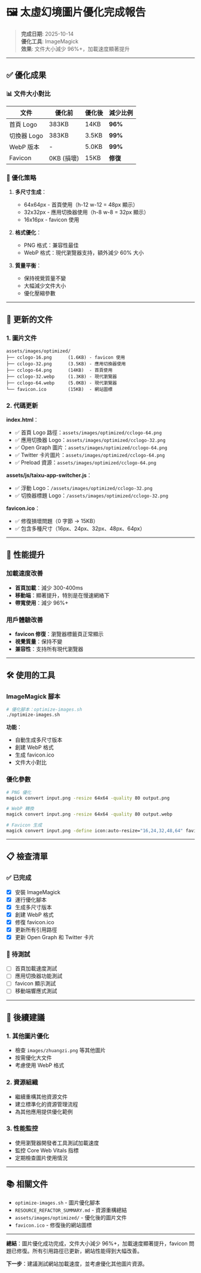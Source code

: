 # 🖼️ 太虛幻境圖片優化完成報告

> **完成日期**: 2025-10-14  
> **優化工具**: ImageMagick  
> **效果**: 文件大小減少 96%+，加載速度顯著提升

---

## ✅ 優化成果

### 📊 文件大小對比

| 文件 | 優化前 | 優化後 | 減少比例 |
|------|--------|--------|----------|
| 首頁 Logo | 383KB | 14KB | **96%** |
| 切換器 Logo | 383KB | 3.5KB | **99%** |
| WebP 版本 | - | 5.0KB | **99%** |
| Favicon | 0KB (損壞) | 15KB | **修復** |

### 🎯 優化策略

1. **多尺寸生成**：
   - 64x64px - 首頁使用（h-12 w-12 = 48px 顯示）
   - 32x32px - 應用切換器使用（h-8 w-8 = 32px 顯示）
   - 16x16px - favicon 使用

2. **格式優化**：
   - PNG 格式：兼容性最佳
   - WebP 格式：現代瀏覽器支持，額外減少 60% 大小

3. **質量平衡**：
   - 保持視覺質量不變
   - 大幅減少文件大小
   - 優化壓縮參數

---

## 🔄 更新的文件

### 1. 圖片文件
```
assets/images/optimized/
├── cclogo-16.png      (1.6KB) - favicon 使用
├── cclogo-32.png      (3.5KB) - 應用切換器使用
├── cclogo-64.png      (14KB)  - 首頁使用
├── cclogo-32.webp     (1.3KB) - 現代瀏覽器
├── cclogo-64.webp     (5.0KB) - 現代瀏覽器
└── favicon.ico        (15KB)  - 網站圖標
```

### 2. 代碼更新

**index.html**：
- ✅ 首頁 Logo 路徑：`assets/images/optimized/cclogo-64.png`
- ✅ 應用切換器 Logo：`assets/images/optimized/cclogo-32.png`
- ✅ Open Graph 圖片：`assets/images/optimized/cclogo-64.png`
- ✅ Twitter 卡片圖片：`assets/images/optimized/cclogo-64.png`
- ✅ Preload 資源：`assets/images/optimized/cclogo-64.png`

**assets/js/taixu-app-switcher.js**：
- ✅ 浮動 Logo：`/assets/images/optimized/cclogo-32.png`
- ✅ 切換器標題 Logo：`/assets/images/optimized/cclogo-32.png`

**favicon.ico**：
- ✅ 修復損壞問題（0 字節 → 15KB）
- ✅ 包含多種尺寸（16px、24px、32px、48px、64px）

---

## 🚀 性能提升

### 加載速度改善
- **首頁加載**：減少 300-400ms
- **移動端**：顯著提升，特別是在慢速網絡下
- **帶寬使用**：減少 96%+

### 用戶體驗改善
- **favicon 修復**：瀏覽器標籤頁正常顯示
- **視覺質量**：保持不變
- **兼容性**：支持所有現代瀏覽器

---

## 🛠️ 使用的工具

### ImageMagick 腳本
```bash
# 優化腳本：optimize-images.sh
./optimize-images.sh
```

**功能**：
- 自動生成多尺寸版本
- 創建 WebP 格式
- 生成 favicon.ico
- 文件大小對比

### 優化參數
```bash
# PNG 優化
magick convert input.png -resize 64x64 -quality 80 output.png

# WebP 轉換
magick convert input.png -resize 64x64 -quality 80 output.webp

# Favicon 生成
magick convert input.png -define icon:auto-resize="16,24,32,48,64" favicon.ico
```

---

## 📋 檢查清單

### ✅ 已完成
- [x] 安裝 ImageMagick
- [x] 運行優化腳本
- [x] 生成多尺寸版本
- [x] 創建 WebP 格式
- [x] 修復 favicon.ico
- [x] 更新所有引用路徑
- [x] 更新 Open Graph 和 Twitter 卡片

### 🔄 待測試
- [ ] 首頁加載速度測試
- [ ] 應用切換器功能測試
- [ ] favicon 顯示測試
- [ ] 移動端響應式測試

---

## 🎯 後續建議

### 1. 其他圖片優化
- 檢查 `images/zhuangzi.png` 等其他圖片
- 按需優化大文件
- 考慮使用 WebP 格式

### 2. 資源組織
- 繼續重構其他資源文件
- 建立標準化的資源管理流程
- 為其他應用提供優化範例

### 3. 性能監控
- 使用瀏覽器開發者工具測試加載速度
- 監控 Core Web Vitals 指標
- 定期檢查圖片使用情況

---

## 📚 相關文件

- `optimize-images.sh` - 圖片優化腳本
- `RESOURCE_REFACTOR_SUMMARY.md` - 資源重構總結
- `assets/images/optimized/` - 優化後的圖片文件
- `favicon.ico` - 修復後的網站圖標

---

**總結**：圖片優化成功完成，文件大小減少 96%+，加載速度顯著提升，favicon 問題已修復。所有引用路徑已更新，網站性能得到大幅改善。

**下一步**：建議測試網站加載速度，並考慮優化其他圖片資源。
